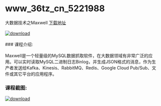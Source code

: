 # www_36tz_cn_5221988
大数据技术之Maxwell
[下载地址](http://www.36tz.cn/article/5221988 "下载地址")
<br/></br>[![download](http://36tz.cn/muke_img/2021_12_1-37-300x191.png "下载地址")](http://www.36tz.cn/article/5221988 "下载地址")
<br/></br>### 课程介绍:<br/></br>Maxwell是一个轻量级的MySQL数据抓取软件，在大数据领域有非常广泛的应用。可以实时读取MySQL二进制日志Binlog，并生成JSON格式的消息，作为生产者发送给Kafka、Kinesis、RabbitMQ、Redis、Google Cloud Pub/Sub、文件或其它平台的应用程序。

### 课程截图:
[![download](http://36tz.cn/muke_img/2021_12_2-9.png "下载地址")](http://www.36tz.cn/article/5221988 "下载地址")
